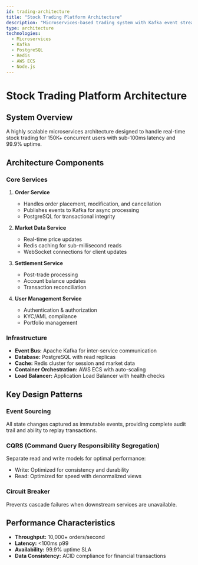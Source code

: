 ```yaml
---
id: trading-architecture
title: "Stock Trading Platform Architecture"
description: "Microservices-based trading system with Kafka event streaming, handling 150K+ users and 1M+ monthly transactions"
type: architecture
technologies:
  - Microservices
  - Kafka
  - PostgreSQL
  - Redis
  - AWS ECS
  - Node.js
---
```


# Stock Trading Platform Architecture

## System Overview

A highly scalable microservices architecture designed to handle real-time stock trading for 150K+ concurrent users with sub-100ms latency and 99.9% uptime.

## Architecture Components

### Core Services

1. **Order Service**
   - Handles order placement, modification, and cancellation
   - Publishes events to Kafka for async processing
   - PostgreSQL for transactional integrity

2. **Market Data Service**
   - Real-time price updates
   - Redis caching for sub-millisecond reads
   - WebSocket connections for client updates

3. **Settlement Service**
   - Post-trade processing
   - Account balance updates
   - Transaction reconciliation

4. **User Management Service**
   - Authentication & authorization
   - KYC/AML compliance
   - Portfolio management

### Infrastructure

- **Event Bus:** Apache Kafka for inter-service communication
- **Database:** PostgreSQL with read replicas
- **Cache:** Redis cluster for session and market data
- **Container Orchestration:** AWS ECS with auto-scaling
- **Load Balancer:** Application Load Balancer with health checks

## Key Design Patterns

### Event Sourcing
All state changes captured as immutable events, providing complete audit trail and ability to replay transactions.

### CQRS (Command Query Responsibility Segregation)
Separate read and write models for optimal performance:
- Write: Optimized for consistency and durability
- Read: Optimized for speed with denormalized views

### Circuit Breaker
Prevents cascade failures when downstream services are unavailable.

## Performance Characteristics

- **Throughput:** 10,000+ orders/second
- **Latency:** <100ms p99
- **Availability:** 99.9% uptime SLA
- **Data Consistency:** ACID compliance for financial transactions
